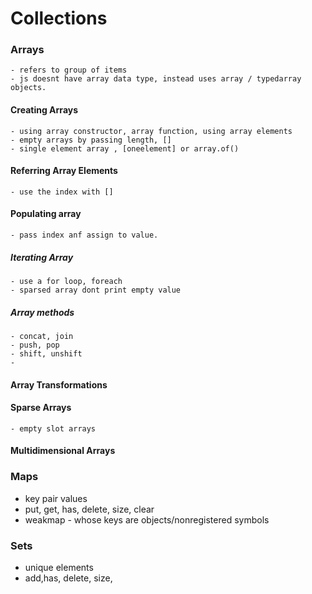 # Collections
### Arrays
    - refers to group of items
    - js doesnt have array data type, instead uses array / typedarray objects.
#### Creating Arrays
    - using array constructor, array function, using array elements
    - empty arrays by passing length, []
    - single element array , [oneelement] or array.of()
#### Referring Array Elements
    - use the index with []
#### Populating array
    - pass index anf assign to value.
##### Iterating Array
    - use a for loop, foreach
    - sparsed array dont print empty value
##### Array methods
    - concat, join
    - push, pop
    - shift, unshift
    - 
#### Array Transformations

#### Sparse Arrays
    - empty slot arrays
#### Multidimensional Arrays

### Maps
- key pair values
- put, get, has, delete, size, clear
- weakmap - whose keys are objects/nonregistered symbols
### Sets
- unique elements
- add,has, delete, size, 


